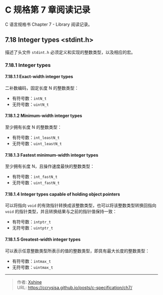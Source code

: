 # C 规格第 7 章阅读记录


C 语言规格书 Chapter 7 - Library 阅读记录。

<!--more-->

## 7.18 Integer types <stdint.h>

描述了头文件 `stdint.h` 必须定义和实现的整数类型，以及相应的宏。

### 7.18.1 Integer types

#### 7.18.1.1 Exact-width integer types

二补数编码，固定长度 N 的整数类型：

- 有符号数：`intN_t`
- 无符号数：`uintN_t`

#### 7.18.1.2 Minimum-width integer types

至少拥有长度 N 的整数类型：

- 有符号数：`int_leastN_t`
- 无符号数：`uint_leastN_t`

#### 7.18.1.3 Fastest minimum-width integer types

至少拥有长度 N，且操作速度最快的整数类型：

- 有符号数：`int_fastN_t`
- 无符号数：`uint_fastN_t`

#### 7.18.1.4 Integer types capable of holding object pointers

可以将指向 `void` 的有效指针转换成该整数类型，也可以将该整数类型转换回指向 `void` 的指针类型，并且转换结果与之前的指针值保持一致：

- 有符号数：`intptr_t`
- 无符号数：`uintptr_t`

#### 7.18.1.5 Greatest-width integer types

可以表示任意整数类型所表示的值的整数类型，即具有最大长度的整数类型：

- 有符号数：`intmax_t`
- 无符号数：`uintmax_t`


---

> 作者: [Xshine](https://github.com/ccrysisa)  
> URL: https://ccrysisa.github.io/posts/c-specification/ch7/  

